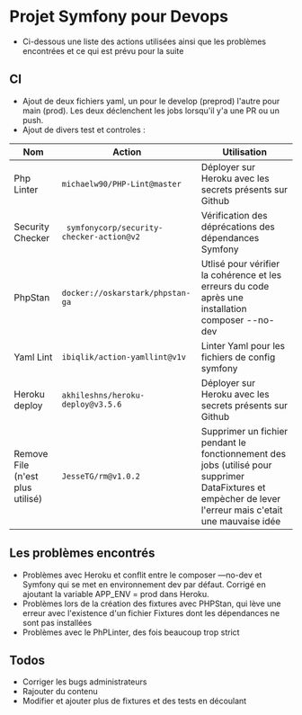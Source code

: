 # Projet Symfony pour Devops
  - Ci-dessous une liste des actions utilisées ainsi que les problèmes encontrées et ce qui est prévu pour la suite
## CI

  - Ajout de deux fichiers yaml, un pour le develop (preprod) l'autre pour main (prod). Les deux déclenchent les jobs lorsqu'il y'a une PR ou un push.
  - Ajout de divers test et controles :

  | Nom | Action | Utilisation |
| ------ | ------ | ------ |
|Php Linter| ``` michaelw90/PHP-Lint@master ``` | Déployer sur Heroku avec les secrets présents sur Github |
|Security Checker | ``` symfonycorp/security-checker-action@v2``` | Vérification des déprécations des dépendances Symfony |
|PhpStan| ```docker://oskarstark/phpstan-ga``` | Utlisé pour vérifier la cohérence et les erreurs du code après une installation composer --no-dev |
|Yaml Lint| ```ibiqlik/action-yamllint@v1v``` | Linter Yaml pour les fichiers de config symfony |
|Heroku deploy| ```akhileshns/heroku-deploy@v3.5.6``` | Déployer sur Heroku avec les secrets présents sur Github |
| Remove File (n'est plus utilisé) | ```JesseTG/rm@v1.0.2``` | Supprimer un fichier pendant le fonctionnement des jobs (utilisé pour supprimer DataFixtures et empècher de lever l'erreur mais c'etait une mauvaise idée |

## Les problèmes encontrés

  - Problèmes avec Heroku et conflit entre le composer —no-dev et Symfony qui se met en environnement dev par défaut. Corrigé en ajoutant la variable APP_ENV = prod dans Heroku.
  - Problèmes lors de la création des fixtures avec PHPStan, qui lève une erreur avec l'existence d'un fichier Fixtures dont les dépendances ne sont pas installées
  - Problèmes avec le PhPLinter, des fois beaucoup trop strict

## Todos

  - Corriger les bugs administrateurs
  - Rajouter du contenu
  - Modifier et ajouter plus de fixtures et des tests en découlant
